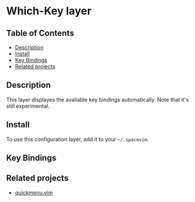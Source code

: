 # Which-Key layer

## Table of Contents

<!-- vim-markdown-toc GFM -->

* [Description](#description)
* [Install](#install)
* [Key Bindings](#key-bindings)
* [Related projects](#related-projects)

<!-- vim-markdown-toc -->

## Description

This layer displayes the avaliable key bindings automatically. Note that it's still experimental.

## Install

To use this configuration layer, add it to your `~/.spacevim`.

## Key Bindings

## Related projects

- [quickmenu.vim](https://github.com/skywind3000/quickmenu.vim)
